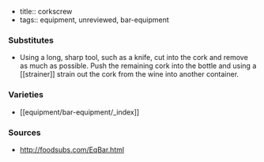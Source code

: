 - title:: corkscrew
- tags:: equipment, unreviewed, bar-equipment
### Substitutes
- Using a long, sharp tool, such as a knife, cut into the cork and remove as much as possible. Push the remaining cork into the bottle and using a [[strainer]] strain out the cork from the wine into another container.

### Varieties
* [[equipment/bar-equipment/_index]]

### Sources
* http://foodsubs.com/EqBar.html
